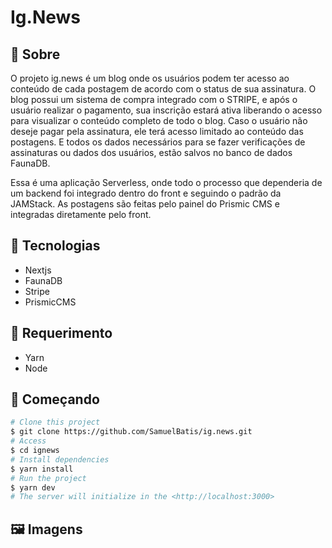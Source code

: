 # Ig.News

## :dart: Sobre

<p> O projeto ig.news é um blog onde os usuários podem ter acesso ao conteúdo de cada postagem de acordo com o status de sua assinatura.
O blog possui um sistema de compra integrado com o STRIPE, e após o usuário realizar o pagamento, sua inscrição estará ativa liberando o acesso para visualizar o conteúdo completo de todo o blog. Caso o usuário não deseje pagar pela assinatura, ele terá acesso limitado ao conteúdo das postagens. E todos os dados necessários para se fazer verificações de assinaturas ou dados dos usuários, estão salvos no banco de dados FaunaDB.</p>

<p>Essa é uma aplicação Serverless, onde todo o processo que dependeria de um backend foi integrado dentro do front e seguindo o padrão da JAMStack.
As postagens são feitas pelo painel do Prismic CMS e integradas diretamente pelo front.</p>

## :rocket: Tecnologias
<ul>
  <li>Nextjs</li>
  <li>FaunaDB</li>
  <li>Stripe</li>
  <li>PrismicCMS</li>
</ul>

## :wrench: Requerimento
<ul>
  <li>Yarn</li>
  <li>Node</li>
</ul>

## :checkered_flag: Começando

```bash
# Clone this project
$ git clone https://github.com/SamuelBatis/ig.news.git
# Access
$ cd ignews
# Install dependencies
$ yarn install
# Run the project
$ yarn dev
# The server will initialize in the <http://localhost:3000>
```

## :framed_picture: Imagens


